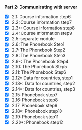 **Part 2: Communicating with server**

- [x] 2.1: Course information step6
- [x] 2.2: Course information step7
- [x] 2.3*: Course information step8
- [x] 2.4: Course information step9
- [x] 2.5: separate module
- [x] 2.6: The Phonebook Step1
- [x] 2.7: The Phonebook Step2
- [x] 2.8: The Phonebook Step3
- [x] 2.9*: The Phonebook Step4
- [x] 2.10: The Phonebook Step5
- [x] 2.11: The Phonebook Step6
- [x] 2.12* Data for countries, step1
- [x] 2.13*: Data for countries, step2
- [x] 2.14*: Data for countries, step3
- [x] 2.15: Phonebook step7
- [x] 2.16: Phonebook step8
- [x] 2.17: Phonebook step9
- [x] 2.18*: Phonebook step10
- [x] 2.19: Phonebook step11
- [x] 2.20*: Phonebook step12
